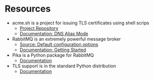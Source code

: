 # Resources

- acme.sh is a project for issuing TLS certificates using shell scrips
  - [Project Repository](https://github.com/acmesh-official/acme.sh)
  - [Documentation: DNS Alias Mode](https://github.com/acmesh-official/acme.sh/wiki/DNS-alias-mode)
- RabbitMQ is an extremely powerful message broker
  - [Source: Default configuration options](https://github.com/rabbitmq/rabbitmq-server/blob/v3.10.x/deps/rabbit/docs/rabbitmq.conf.example)
  - [Documentation: Getting Started](https://rabbitmq.com/getstarted.html)
- Pika is a Python package for RabbitMQ
  - [Documentation](https://pika.readthedocs.io/en/stable/intro.html)
- TLS support is in the standard Python distribution
  - [Documentation](https://docs.python.org/3/library/ssl.html#)
